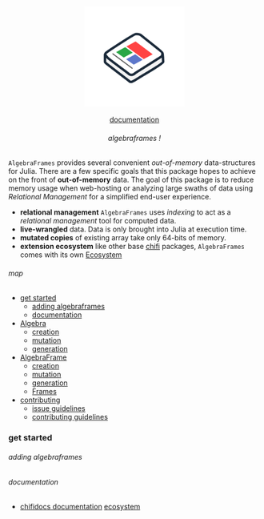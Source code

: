 <div align="center">
  <img src="https://github.com/ChifiSource/image_dump/blob/main/algebraframes/alframe.png" width="200"></img>

[documentation](https://chifidocs.com/algebraframes/AlgebraFrames)
  
  <h6>algebraframes !</h6>
</div>

`AlgebraFrames` provides several convenient *out-of-memory* data-structures for Julia. There are a few specific goals that this package hopes to achieve on the front of **out-of-memory** data. The goal of this package is to reduce memory usage when web-hosting or analyzing large swaths of data using *Relational Management* for a simplified end-user experience.
- **relational management** `AlgebraFrames` uses *indexing* to act as a *relational management* tool for computed data.
- **live-wrangled** data. Data is only brought into Julia at execution time.
- **mutated copies** of existing array take only 64-bits of memory.
- **extension ecosystem** like other base [chifi](https://github.com/ChifiSource) packages, `AlgebraFrames` comes with its own [Ecosystem](https://github.com/ChifiSource#algebra-frames)
###### map
- [get started](#get-started)
  - [adding algebraframes]()
  - [documentation]()
- [Algebra](#algebra)
  - [creation](#algebra-creation)
  - [mutation](#algebra-mutation)
  - [generation](#algebra-generation)
- [AlgebraFrame](#algebra-frame)
  - [creation]()
  - [mutation]()
  - [generation]()
  - [Frames]()
- [contributing]()
  - [issue guidelines]()
  - [contributing guidelines]()
  
### get started

###### adding algebraframes

###### documentation
- [chifidocs documentation](https://chifidocs.com/algebraframes/AlgebraFrames) [ecosystem](https://chifidocs.com/algebraframes)
